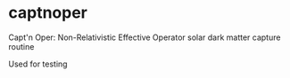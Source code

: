 # captnoper
Capt'n Oper: Non-Relativistic Effective Operator solar dark matter capture routine

Used for testing
